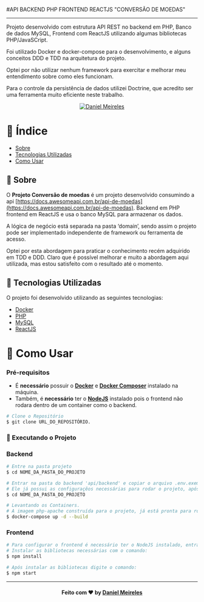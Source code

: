 #API BACKEND PHP FRONTEND REACTJS "CONVERSÃO DE MOEDAS"

---

Projeto desenvolvido com estrutura API REST no backend em PHP, Banco de dados MySQL, Frontend com ReactJS utilizando algumas bibliotecas PHP/JavaSCript.

Foi utilizado Docker e docker-compose para o desenvolvimento, e alguns conceitos DDD e TDD na arquitetura do projeto.

Optei por não utilizar nenhum framework para exercitar e melhorar meu entendimento sobre como eles funcionam.

Para o controle da persistência de dados utilizei Doctrine, que acredito ser uma ferramenta muito eficiente neste trabalho.


<p align="center">	
   <a href="https://www.linkedin.com/in/developer-danielmn/">
      <img alt="Daniel Meireles" src="https://img.shields.io/badge/-Daniel Meireles-0080000?style=flat&logo=Linkedin&logoColor=white" />
   </a>
</p>

# :pushpin: Índice

- [Sobre](#sobre)
- [Tecnologias Utilizadas](#tecnologias-utilizadas)
- [Como Usar](#como-usar)


<a id="sobre"></a>

## :bookmark: Sobre

O <strong>Projeto Conversão de moedas</strong> é um projeto desenvolvido consumindo a api [https://docs.awesomeapi.com.br/api-de-moedas](https://docs.awesomeapi.com.br/api-de-moedas).
Backend em PHP frontend em ReactJS e usa o banco MySQL para armazenar os dados.

A lógica de negócio está separada na pasta ‘domain’, sendo assim o projeto pode ser implementado independente de framework ou ferramenta de acesso.

Optei por esta abordagem para praticar o conhecimento recém adquirido em TDD e DDD.
Claro que é possível melhorar e muito a abordagem aqui utilizada, mas estou satisfeito com o resultado até o momento.



<a id="tecnologias-utilizadas"></a>

## :rocket: Tecnologias Utilizadas

O projeto foi desenvolvido utilizando as seguintes tecnologias:

- [Docker](https://docker.com)
- [PHP](https://www.php.net/)
- [MySQL](https://www.mysql.com/)
- [ReactJS](https://pt-br.reactjs.org/)
 
<a id="como-usar"></a>

# :construction_worker: Como Usar

### **Pré-requisitos**

  - É **necessário** possuir o **[Docker](https://docker.com)** e **[Docker Composer](https://docs.docker.com/compose/install/)** instalado na máquina.
  - Também, é **necessário** ter o **[NodeJS](https://nodejs.org/en/)** instalado pois o frontend não rodara dentro de um container como o backend.

```bash
# Clone o Repositório
$ git clone URL_DO_REPOSITÓRIO.
```
### :whale: Executando o Projeto

### Backend
```bash
# Entre na pasta projeto
$ cd NOME_DA_PASTA_DO_PROJETO

```
```bash
# Entrar na pasta do backend 'api/backend' e copiar o arquivo .env.exemple renomeando para .env
# Ele já possui as configuraçẽos necessárias para rodar o projeto, após copiar, voltar para a pasta raiz do projeto onde está o arquivo docker-compose.yml.
$ cd NOME_DA_PASTA_DO_PROJETO
```
```bash
# Levantando os Containers. 
# A imagem php-apache construída para o projeto, já está pronta para rodar as migrations e manter o apache funcionando.
$ docker-compose up -d --build
```
### Frontend
```bash
# Para configurar o frontend é necessário ter o NodeJS instalado, entrar na pasta ./frontend.
# Instalar as bibliotecas necessárias com o comando:
$ npm install
```
```bash
# Após instalar as bibliotecas digite o comando:
$ npm start
```
---

<h4 align="center">
    Feito com ❤️ by <a href="https://www.linkedin.com/in/developer-danielmn/" target="_blank">Daniel Meireles</a>
</h4>